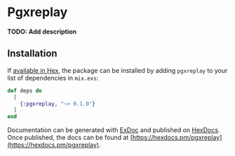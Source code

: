 # Pgxreplay

**TODO: Add description**

## Installation

If [available in Hex](https://hex.pm/docs/publish), the package can be installed
by adding `pgxreplay` to your list of dependencies in `mix.exs`:

```elixir
def deps do
  [
    {:pgxreplay, "~> 0.1.0"}
  ]
end
```

Documentation can be generated with [ExDoc](https://github.com/elixir-lang/ex_doc)
and published on [HexDocs](https://hexdocs.pm). Once published, the docs can
be found at [https://hexdocs.pm/pgxreplay](https://hexdocs.pm/pgxreplay).


